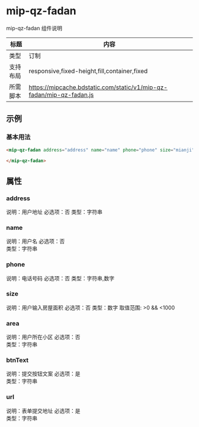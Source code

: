 # mip-qz-fadan

mip-qz-fadan 组件说明

标题|内容
----|----
类型|订制
支持布局|responsive,fixed-height,fill,container,fixed
所需脚本|https://mipcache.bdstatic.com/static/v1/mip-qz-fadan/mip-qz-fadan.js

## 示例

### 基本用法
```html
<mip-qz-fadan address="address" name="name" phone="phone" size="mianji" area="xiaoqu" url="http://baidu.com" btnText="立即获取">
   
</mip-qz-fadan>
```

## 属性

### address

说明：用户地址 
必选项：否
类型：字符串

### name

说明：用户名
必选项：否  
类型：字符串  

### phone

说明：电话号码
必选项：否
类型：字符串,数字

### size

说明：用户输入房屋面积
必选项：否
类型：数字
取值范围: >0 && <1000

### area

说明：用户所在小区
必选项：否  
类型：字符串 

### btnText

说明：提交按钮文案
必选项：是  
类型：字符串 

### url

说明：表单提交地址
必选项：是  
类型：字符串 